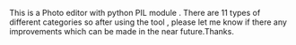 This is a Photo editor with python PIL module . There are 11 types of different categories so after using the tool , please let me know if there any improvements which can be made in the near future.Thanks.
